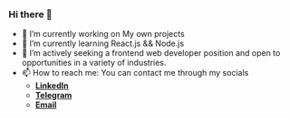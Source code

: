 ### Hi there 👋

- 🔭 I’m currently working on My own projects
- 🌱 I’m currently learning React.js && Node.js
- 👯 I’m actively seeking a frontend web developer position and open to opportunities in a variety of industries.
- 📫 How to reach me: You can contact me through my socials
  - [**LinkedIn**](https://www.linkedin.com/in/alibek-mukhammadiev-545165276/)
  - [**Telegram**](https://t.me/alibekmukhammadiev)
  - [**Email**](alibek.mukhammadiev@gmail.com)


<!--
**mohammedaliyy/mohammedaliyy** is a ✨ _special_ ✨ repository because its `README.md` (this file) appears on your GitHub profile.

Here are some ideas to get you started:

- 🔭 I’m currently working on ...
- 🌱 I’m currently learning ...
- 👯 I’m looking to collaborate on ...
- 🤔 I’m looking for help with ...
- 💬 Ask me about ...
- 📫 How to reach me: ...
- 😄 Pronouns: ...
- ⚡ Fun fact: ...
-->

